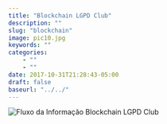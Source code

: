 ```yaml
---
title: "Blockchain LGPD Club"
description: ""
slug: "blockchain"
image: pic10.jpg
keywords: ""
categories: 
    - ""
    - ""
date: 2017-10-31T21:28:43-05:00
draft: false
baseurl: "../../"
---
```




![Fluxo da Informação Blockchain LGPD Club](../../img/blogs/FluxoBlockchain.png)